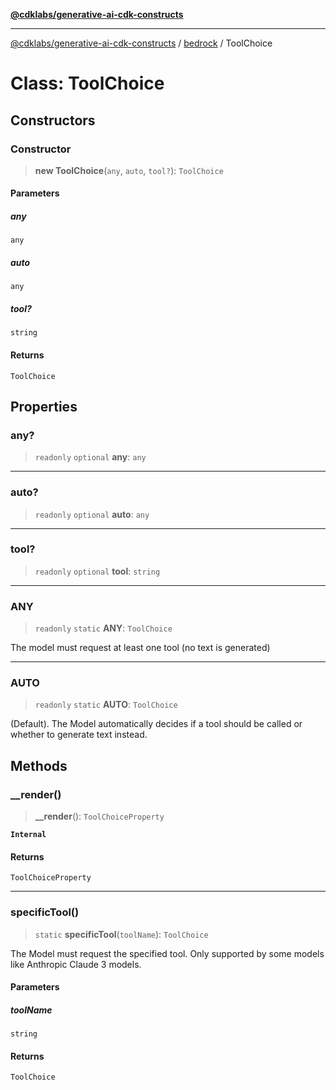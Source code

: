 [**@cdklabs/generative-ai-cdk-constructs**](../../../../README.md)

***

[@cdklabs/generative-ai-cdk-constructs](../../../../README.md) / [bedrock](../README.md) / ToolChoice

# Class: ToolChoice

## Constructors

### Constructor

> **new ToolChoice**(`any`, `auto`, `tool?`): `ToolChoice`

#### Parameters

##### any

`any`

##### auto

`any`

##### tool?

`string`

#### Returns

`ToolChoice`

## Properties

### any?

> `readonly` `optional` **any**: `any`

***

### auto?

> `readonly` `optional` **auto**: `any`

***

### tool?

> `readonly` `optional` **tool**: `string`

***

### ANY

> `readonly` `static` **ANY**: `ToolChoice`

The model must request at least one tool (no text is generated)

***

### AUTO

> `readonly` `static` **AUTO**: `ToolChoice`

(Default). The Model automatically decides if a tool should be called or whether to generate text instead.

## Methods

### \_\_render()

> **\_\_render**(): `ToolChoiceProperty`

**`Internal`**

#### Returns

`ToolChoiceProperty`

***

### specificTool()

> `static` **specificTool**(`toolName`): `ToolChoice`

The Model must request the specified tool. Only supported by some models like Anthropic Claude 3 models.

#### Parameters

##### toolName

`string`

#### Returns

`ToolChoice`
